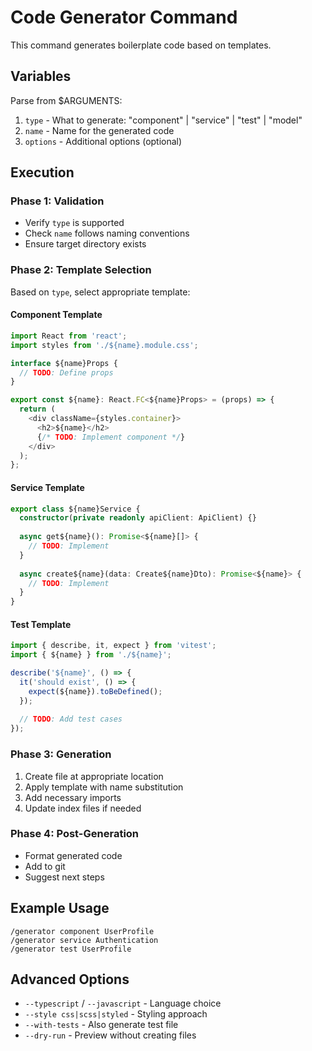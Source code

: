 # Code Generator Command

This command generates boilerplate code based on templates.

## Variables
Parse from $ARGUMENTS:
1. `type` - What to generate: "component" | "service" | "test" | "model"
2. `name` - Name for the generated code
3. `options` - Additional options (optional)

## Execution

### Phase 1: Validation
- Verify `type` is supported
- Check `name` follows naming conventions
- Ensure target directory exists

### Phase 2: Template Selection
Based on `type`, select appropriate template:

#### Component Template
```typescript
import React from 'react';
import styles from './${name}.module.css';

interface ${name}Props {
  // TODO: Define props
}

export const ${name}: React.FC<${name}Props> = (props) => {
  return (
    <div className={styles.container}>
      <h2>${name}</h2>
      {/* TODO: Implement component */}
    </div>
  );
};
```

#### Service Template
```typescript
export class ${name}Service {
  constructor(private readonly apiClient: ApiClient) {}
  
  async get${name}(): Promise<${name}[]> {
    // TODO: Implement
  }
  
  async create${name}(data: Create${name}Dto): Promise<${name}> {
    // TODO: Implement
  }
}
```

#### Test Template
```typescript
import { describe, it, expect } from 'vitest';
import { ${name} } from './${name}';

describe('${name}', () => {
  it('should exist', () => {
    expect(${name}).toBeDefined();
  });
  
  // TODO: Add test cases
});
```

### Phase 3: Generation
1. Create file at appropriate location
2. Apply template with name substitution
3. Add necessary imports
4. Update index files if needed

### Phase 4: Post-Generation
- Format generated code
- Add to git
- Suggest next steps

## Example Usage
```
/generator component UserProfile
/generator service Authentication
/generator test UserProfile
```

## Advanced Options
- `--typescript` / `--javascript` - Language choice
- `--style css|scss|styled` - Styling approach
- `--with-tests` - Also generate test file
- `--dry-run` - Preview without creating files